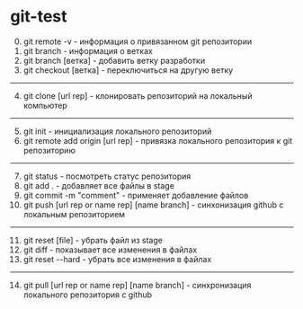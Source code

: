 # git-test

0. git remote -v - информация о привязанном git репозитории
1. git branch - информация о ветках
2. git branch [ветка] - добавить ветку разработки
3. git checkout [ветка] - переключиться на другую ветку

---

4. git clone [url rep] - клонировать репозиторий на локальный компьютер

---

5. git init - инициализация локального репозиторий
6. git remote add origin [url rep] - привязка локального репозитория к git репозиторию

---

7. git status - посмотреть статус репозитория
8. git add . - добавляет все файлы в stage
9. git commit -m "comment" - применяет добавление файлов
10. git push [url rep or name rep] [name branch] - синхонизация github с локальным репозиторием

---

11. git reset [file] - убрать файл из stage
12. git diff - показывает все изменения в файлах
13. git reset --hard - убрать все изменения в файлах

---

14. git pull [url rep or name rep] [name branch] - синхронизация локального репозитория с github
